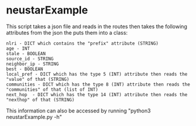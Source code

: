 # neustarExample
This script takes a json file and reads in the routes then takes the following attributes from the json the puts them into a class:

    nlri - DICT which contains the "prefix" attribute (STRING) 
    age - INT
    stale - BOOLEAN
    source_id - STRING
    neighbor_ip - STRING
    best - BOOLEAN
    local_pref - DICT which has the type 5 (INT) attribute then reads the "value" of that (STRING)
    communities - DICT which has the type 8 (INT) attribute then reads the "communities" of that (list of INT)
    next_hop  - DICT which has the type 14 (INT) attribute then reads the "nexthop" of that (STRING)


This information can also be accessed by running "python3 neustarExample.py -h"